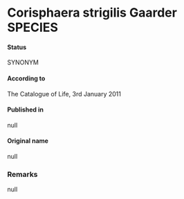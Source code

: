 Corisphaera strigilis Gaarder SPECIES
=======

#### Status
SYNONYM

#### According to
The Catalogue of Life, 3rd January 2011

#### Published in
null

#### Original name
null

### Remarks
null
